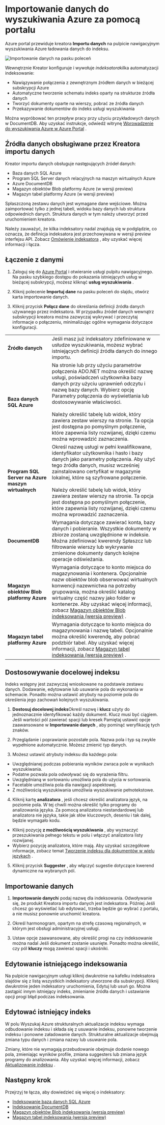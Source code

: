<properties
    pageTitle="Importowanie danych do wyszukiwania Azure za pomocą indeksatory w Azure Portal | Microsoft Azure | Usługa wyszukiwania hostowanej chmury"
    description="Za pomocą Kreatora importu danych wyszukiwania Azure w Azure Portal przeszukiwania danych z obiektów Blob platformy Azure miejsca do magazynowania, stroage tabeli bazy danych SQL i programu SQL Server na maszyny wirtualne Azure."
    services="search"
    documentationCenter=""
    authors="HeidiSteen"
    manager="jhubbard"
    editor=""
    tags="Azure Portal"/>

<tags
    ms.service="search"
    ms.devlang="na"
    ms.workload="search"
    ms.topic="get-started-article"
    ms.tgt_pltfrm="na"
    ms.date="08/29/2016"
    ms.author="heidist"/>

# <a name="import-data-to-azure-search-using-the-portal"></a>Importowanie danych do wyszukiwania Azure za pomocą portalu

Azure portal przewiduje kreatora **Importu danych** na pulpicie nawigacyjnym wyszukiwania Azure ładowania danych do indeksu. 

  ![Importowanie danych na pasku poleceń][1]

Wewnętrznie Kreator konfiguruje i wywołuje *indeksatora*kilka automatyzacji indeksowanie: 

- Nawiązywanie połączenia z zewnętrznym źródłem danych w bieżącej subskrypcji Azure
- Automatyczne tworzenie schematu indeks oparty na strukturze źródła danych
- Tworzyć dokumenty oparte na wierszy, pobrać ze źródła danych
- Przekazywanie dokumentów do indeks usługi wyszukiwania

Można wypróbować ten przepływ pracy przy użyciu przykładowych danych w DocumentDB. Aby uzyskać instrukcje, odwiedź witrynę [Wprowadzenie do wyszukiwania Azure w Azure Portal](search-get-started-portal.md) .

## <a name="data-sources-supported-by-the-import-data-wizard"></a>Źródła danych obsługiwane przez Kreatora importu danych

Kreator importu danych obsługuje następujących źródeł danych: 

- Baza danych SQL Azure
- Program SQL Server danych relacyjnych na maszyn wirtualnych Azure
- Azure DocumentDB
- Magazyn obiektów Blob platformy Azure (w wersji preview)
- Magazyn tabel platformy Azure (w wersji preview)

Spłaszczoną zestawu danych jest wymagane dane wejściowe. Można zaimportować tylko z jednej tabeli, widoku bazy danych lub struktura odpowiednich danych. Struktura danych w tym należy utworzyć przed uruchomieniem kreatora.

Należy zauważyć, że kilka indeksatory nadal znajdują się w podglądzie, co oznacza, że definicja indeksatora jest przechowywana w wersji preview interfejsu API. Zobacz [Omówienie indeksatora](search-indexer-overview.md) , aby uzyskać więcej informacji i łącza.

## <a name="connect-to-your-data"></a>Łączenie z danymi

1. Zaloguj się do [Azure Portal](https://portal.azure.com) i otwieranie usługi pulpitu nawigacyjnego. Na pasku szybkiego dostępu do pokazania istniejących usług w bieżącej subskrypcji, możesz kliknąć **usług wyszukiwania** . 

2. Kliknij polecenie **Importuj dane** na pasku poleceń do slajdu, otwórz karta importowanie danych.  

3. Kliknij przycisk **Połącz dane** do określania definicji źródła danych używanego przez indeksatora. W przypadku źródeł danych wewnątrz subskrypcji kreatora można zazwyczaj wykrywać i przeczytaj informacje o połączeniu, minimalizując ogólne wymagania dotyczące konfiguracji.

| | |
|--------|------------|
|**Źródło danych** | Jeśli masz już indeksatory zdefiniowane w usłudze wyszukiwania, możesz wybrać istniejących definicji źródła danych do innego importu.|
|**Baza danych SQL Azure** | Na stronie lub przy użyciu parametrów połączenia ADO.NET można określić nazwę usługi, poświadczeń użytkownika bazy danych przy użyciu uprawnień odczytu i nazwę bazy danych. Wybierz opcję Parametry połączenia do wyświetlania lub dostosowywanie właściwości. <br/><br/>Należy określić tabelę lub widok, który zawiera zestaw wierszy na stronie. Ta opcja jest dostępna po pomyślnym połączenie, które zapewnia listy rozwijanej, dzięki czemu można wprowadzić zaznaczenia.|
|**Program SQL Server na Azure maszyn wirtualnych** | Określ nazwę usługi w pełni kwalifikowane, identyfikator użytkownika i hasło i bazy danych jako parametry połączenia. Aby użyć tego źródła danych, musisz wcześniej zainstalowano certyfikat w magazynie lokalnej, które są szyfrowane połączenie. <br/><br/>Należy określić tabelę lub widok, który zawiera zestaw wierszy na stronie. Ta opcja jest dostępna po pomyślnym połączenie, które zapewnia listy rozwijanej, dzięki czemu można wprowadzić zaznaczenia.
|**DocumentDB** |Wymagania dotyczące zawierać konta, bazy danych i pobieranie. Wszystkie dokumenty w zbiorze zostaną uwzględnione w indeksie. Można zdefiniować kwerendy Spłaszcz lub filtrowanie wierszy lub wykrywanie zmienione dokumenty danych kolejne operacje odświeżania.|
|**Magazyn obiektów Blob platformy Azure** | Wymagania dotyczące to konto miejsca do magazynowania i kontenera. Opcjonalnie nazw obiektów blob obserwować wirtualnych konwencji nazewnictwa na potrzeby grupowania, można określić katalog wirtualny część nazwy jako folder w kontenerze. Aby uzyskać więcej informacji, zobacz [Magazyn obiektów Blob indeksowania (wersja preview)](search-howto-indexing-azure-blob-storage.md) . |
|**Magazyn tabel platformy Azure** | Wymagania dotyczące to konto miejsca do magazynowania i nazwę tabeli. Opcjonalnie można określić kwerendę, aby pobrać podzbiór tabel. Aby uzyskać więcej informacji, zobacz [Magazyn tabel indeksowania (wersja preview)](search-howto-indexing-azure-tables.md) . |

## <a name="customize-target-index"></a>Dostosowywanie docelowej indeksu

Indeks wstępny jest zazwyczaj wnioskowane na podstawie zestawu danych. Dodawanie, edytowanie lub usuwanie pola do wykonania w schemacie. Ponadto można ustawić atrybuty na poziomie pola do określenia jego zachowań kolejnych wyszukiwania.

1. **Dostosuj docelowej indeks**Określ nazwę i **klucz** użyty do jednoznacznie identyfikować każdy dokument. Klucz musi być ciągiem. Jeśli wartości pól zawierać spacji lub kresek Pamiętaj ustawić opcje zaawansowane w **Importowanie danych** , aby pominąć weryfikację tych znaków.

2. Przeglądanie i poprawianie pozostałe pola. Nazwa pola i typ są zwykle wypełnione automatycznie. Możesz zmienić typ danych.

3. Możesz ustawić atrybuty indeksu dla każdego pola:

 - Uwzględnianej podczas pobierania wyników zwraca pole w wynikach wyszukiwania.
 - Podatne pozwala pola odwoływać się do wyrażenia filtru.
 - Uwzględnianą w sortowaniu umożliwia pola do użycia w sortowania.
 - Facetable umożliwia pola dla nawigacji aspektowej.
 - Z możliwością wyszukiwania umożliwia wyszukiwanie pełnotekstowe.
  
4. Kliknij kartę **analizatora** , jeśli chcesz określić analizatora język, na poziomie pola. W tej chwili można określić tylko programy do analizowania języka. Za pomocą analizatora niestandardowej lub analizatora nie języka, takie jak słów kluczowych, deseniu i tak dalej, będzie wymagało kodu.

 - Kliknij pozycję **z możliwością wyszukiwania** , aby wyznaczyć przeszukiwania pełnego tekstu w polu i włączyć analizatora listy rozwijanej.
 - Wybierz pozycję analizatora, które mają. Aby uzyskać szczegółowe informacje, zobacz temat [Tworzenie indeksu dla dokumentów w wielu językach](search-language-support.md) .

5. Kliknij przycisk **Suggester** , aby włączyć sugestie dotyczące kwerend dynamiczne na wybranych pól.


## <a name="import-your-data"></a>Importowanie danych

1. **Importowanie danych**i podaj nazwę dla indeksowania. Odwoływanie się, że produkt Kreatora importu danych jest indeksatora. Później Jeśli chcesz go wyświetlać lub edytować, trzeba będzie go wybrać z portalu, a nie musisz ponownie uruchomić kreatora. 

2. Określ harmonogram, opartym na strefę czasową regionalnych, w którym jest obsługi administracyjnej usługi.

3. Ustaw opcje zaawansowane, aby określić progi na czy indeksowanie można nadal Jeśli dokument zostanie usunięte. Ponadto można określić, czy pól **kluczy** mogą zawierać spacji i ukośniki.  

## <a name="edit-an-existing-indexer"></a>Edytowanie istniejącego indeksowania

Na pulpicie nawigacyjnym usługi kliknij dwukrotnie na kafelku indeksatora slajdów się z listą wszystkich indeksatory utworzone dla subskrypcji. Kliknij dwukrotnie jeden indeksatory uruchomienia, Edytuj lub usuń go. Można zastąpić innym istniejący indeks, zmienianie źródła danych i ustawianie opcji progi błąd podczas indeksowania.

## <a name="edit-an-existing-index"></a>Edytować istniejący indeks

W polu Wyszukaj Azure strukturalnych aktualizacje indeksu wymaga odbudowanie indeksu i składa się z usuwanie indeksu, ponowne tworzenie indeksu i ponowne załadowanie danych. Strukturalne aktualizacje obejmują zmiana typu danych i zmiana nazwy lub usuwanie pola.

Zmiany, które nie wymagają przebudowanie obejmuje dodanie nowego pola, zmieniając wyników profile, zmiana suggesters lub zmiana język programy do analizowania. Aby uzyskać więcej informacji, zobacz [Aktualizowanie indeksu](https://msdn.microsoft.com/library/azure/dn800964.aspx) .

## <a name="next-step"></a>Następny krok

Przejrzyj te łącza, aby dowiedzieć się więcej o indeksatory:

- [Indeksowanie baza danych SQL Azure](search-howto-connecting-azure-sql-database-to-azure-search-using-indexers-2015-02-28.md)
- [Indeksowanie DocumentDB](../documentdb/documentdb-search-indexer.md)
- [Magazyn obiektów Blob indeksowania (wersja preview)](search-howto-indexing-azure-blob-storage.md)
- [Magazyn tabel indeksowania (wersja preview)](search-howto-indexing-azure-tables.md)



<!--Image references-->
[1]: ./media/search-import-data-portal/search-import-data-command.png

